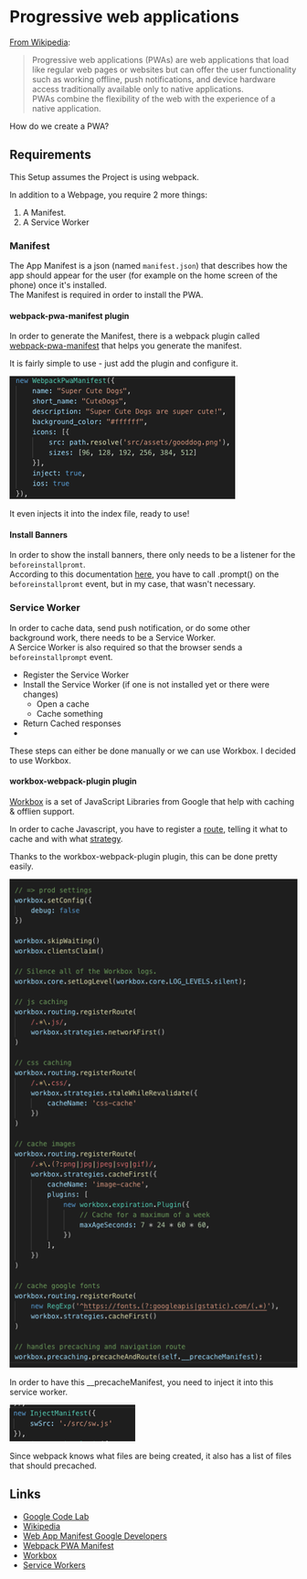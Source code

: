 # Progressive web applications

[From Wikipedia](https://en.wikipedia.org/wiki/Progressive_web_applications): 
> Progressive web applications (PWAs) are web applications that load like regular web pages or websites but can offer the user functionality such as working offline, push notifications, and device hardware access traditionally available only to native applications.   
> PWAs combine the flexibility of the web with the experience of a native application.

How do we create a PWA?

## Requirements

This Setup assumes the Project is using webpack.

In addition to a Webpage, you require 2 more things:
1. A Manifest.
2. A Service Worker

### Manifest

The App Manifest is a json (named `manifest.json`) that describes how the app should appear for the user (for example on the home screen of the phone) once it's installed.  
The Manifest is required in order to install the PWA.

#### webpack-pwa-manifest plugin

In order to generate the Manifest, there is a webpack plugin called [webpack-pwa-manifest](https://github.com/arthurbergmz/webpack-pwa-manifest) that helps you generate the manifest.

It is fairly simple to use - just add the plugin and configure it.

![how to use webpack pwa manifest](./doc/manifest.png)

It even injects it into the index file, ready to use!

#### Install Banners

In order to show the install banners, there only needs to be a listener for the `beforeinstallpromt`.  
According to this documentation [here](https://developers.google.com/web/fundamentals/app-install-banners/), you have to call .prompt() on the `beforeinstallpromt` event, but in my case, that wasn't necessary.

### Service Worker

In order to cache data, send push notification, or do some other background work, there needs to be a Service Worker.  
A Sercice Worker is also required so that the browser sends a `beforeinstallprompt` event.

* Register the Service Worker
* Install the Service Worker (if one is not installed yet or there were changes)
    * Open a cache
    * Cache something
* Return Cached responses
* 

These steps can either be done manually or we can use Workbox. I decided to use Workbox.

#### workbox-webpack-plugin plugin

[Workbox](https://developers.google.com/web/tools/workbox/) is a set of JavaScript Libraries from Google that help with caching & offlien support.  

In order to cache Javascript, you have to register a [route](https://developers.google.com/web/tools/workbox/reference-docs/latest/workbox.routing), telling it what to cache and with what [strategy](https://developers.google.com/web/tools/workbox/reference-docs/latest/workbox.strategies).

Thanks to the workbox-webpack-plugin plugin, this can be done pretty easily.

![service-worker](./doc/workbox.png)

In order to have this __precacheManifest, you need to inject it into this service worker.

![inject files](./doc/inject.png)

Since webpack knows what files are being created, it also has a list of files that should precached. 

## Links

* [Google Code Lab](https://codelabs.developers.google.com/codelabs/your-first-pwapp/)  
* [Wikipedia](https://en.wikipedia.org/wiki/Progressive_web_applications)
* [Web App Manifest Google Developers](https://developers.google.com/web/fundamentals/web-app-manifest/)
* [Webpack PWA Manifest](https://github.com/arthurbergmz/webpack-pwa-manifest)
* [Workbox](https://developers.google.com/web/tools/workbox/)
* [Service Workers](https://developers.google.com/web/fundamentals/primers/service-workers/)